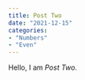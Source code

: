 ```yaml
---
title: Post Two
date: "2021-12-15"
categories:
- "Numbers"
- "Even"
---
```


Hello, I am _Post Two._
